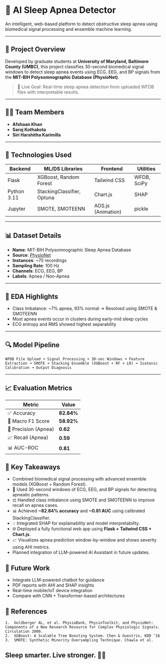 # 🛌 AI Sleep Apnea Detector

An intelligent, web-based platform to detect obstructive sleep apnea using biomedical signal processing and ensemble machine learning.

---

## 📁 Project Overview

Developed by graduate students at **University of Maryland, Baltimore County (UMBC)**, this project classifies 30-second biomedical signal windows to detect sleep apnea events using ECG, EEG, and BP signals from the **MIT-BIH Polysomnographic Database (PhysioNet)**.

> 🚀 Live Goal: Real-time sleep apnea detection from uploaded WFDB files with interpretable results.

---

## 👨‍🔬 Team Members

- **Afshaan Khan**
- **Saroj Kothakota**
- **Siri Harshitha Karimilla**

---

## 🧠 Technologies Used

| Backend       | ML/DS Libraries            | Frontend        | Utilities       |
|---------------|----------------------------|------------------|-----------------|
| Flask         | XGBoost, Random Forest     | Tailwind CSS     | WFDB, SciPy     |
| Python 3.11   | StackingClassifier, Optuna | Chart.js         | SHAP            |
| Jupyter       | SMOTE, SMOTEENN            | AOS.js (Animation) | pickle         |

---

## 📊 Dataset Details

- **Name**: MIT-BIH Polysomnographic Sleep Apnea Database
- **Source**: [PhysioNet](https://physionet.org/content/apnea-ecg/1.0.0/)
- **Instances**: ~70 recordings
- **Sampling Rate**: 100 Hz
- **Channels**: ECG, EEG, BP
- **Labels**: Apnea / Non-Apnea

---

## 🧪 EDA Highlights

- Class Imbalance: ~7% apnea, 93% normal → Resolved using SMOTE & SMOTEENN
- Most apnea events occur in clusters during early-mid sleep cycles
- ECG entropy and RMS showed highest separability

---

## 🔍 Model Pipeline

```WFDB File Upload ➜ Signal Processing ➜ 30-sec Windows ➜ Feature Extraction ➜ SMOTE ➜ Stacking Ensemble (XGBoost + RF + LR) ➜ Isotonic Calibration ➜ Output Diagnosis```

---

## 📈 Evaluation Metrics

| Metric              | Value    |
|---------------------|----------|
| ✅ Accuracy          | **82.84%** |
| 🎯 Macro F1 Score    | **58.92%** |
| 📌 Precision (Apnea) | **0.62**   |
| 📈 Recall (Apnea)    | **0.59**   |
| 📊 AUC-ROC           | **0.81**   |

## 🔑 Key Takeaways

- Combined biomedical signal processing with advanced ensemble models (XGBoost + Random Forest).
- 🩻 Used 30-second windows of ECG, EEG, and BP signals for detecting apneatic patterns.
- ⚖️ Handled class imbalance using SMOTE and SMOTEENN to improve recall on apnea cases.
- 📊 Achieved **~82.84% accuracy** and **~0.81 AUC** using calibrated StackingClassifier.
- 💡 Integrated SHAP for explainability and model interpretability.
- 🌐 Deployed a fully functional web app using **Flask + Tailwind CSS + Chart.js**.
- 📈 Visualizes apnea prediction window-by-window and shows severity using AHI metrics.
- Planned integration of LLM-powered AI Assistant in future updates.

## 🔮 Future Work
- Integrate LLM-powered chatbot for guidance
- PDF reports with AHI and SHAP insights
- Real-time mobile/IoT device integration
- Compare with CNN + Transformer-based architectures

## 📜 References
	1.	Goldberger AL, et al. PhysioBank, PhysioToolkit, and PhysioNet: Components of a New Research Resource for Complex Physiologic Signals. Circulation 2000.
	2.	XGBoost: A Scalable Tree Boosting System. Chen & Guestrin, KDD ’16
	3.	SMOTE: Synthetic Minority Oversampling Technique. Chawla et al.

## Sleep smarter. Live stronger. 🛌✨
